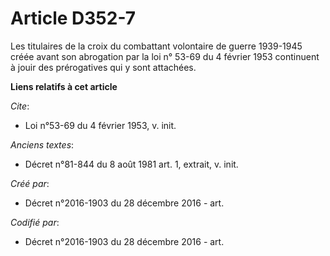 # Article D352-7

Les titulaires de la croix du combattant volontaire de guerre 1939-1945 créée avant son abrogation par la loi n° 53-69 du 4
février 1953 continuent à jouir des prérogatives qui y sont attachées.

**Liens relatifs à cet article**

_Cite_:

  - Loi n°53-69 du 4 février 1953, v. init.

_Anciens textes_:

  - Décret n°81-844 du 8 août 1981 art. 1, extrait, v. init.

_Créé par_:

  - Décret n°2016-1903 du 28 décembre 2016 - art.

_Codifié par_:

  - Décret n°2016-1903 du 28 décembre 2016 - art.
